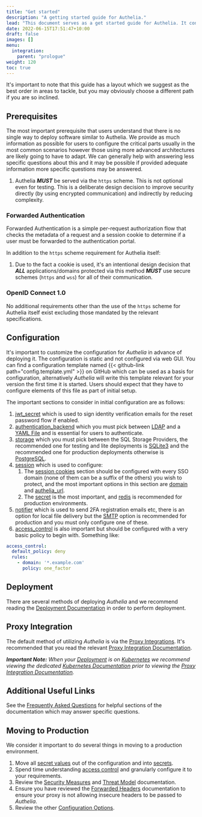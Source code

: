 ```yaml
---
title: "Get started"
description: "A getting started guide for Authelia."
lead: "This document serves as a get started guide for Authelia. It contains links to various sections and has some key notes in questions frequently asked by people looking to perform setup for the first time."
date: 2022-06-15T17:51:47+10:00
draft: false
images: []
menu:
  integration:
    parent: "prologue"
weight: 120
toc: true
---
```


It's important to note that this guide has a layout which we suggest as the best order in areas to tackle, but you may
obviously choose a different path if you are so inclined.

## Prerequisites

The most important prerequisite that users understand that there is no single way to deploy software similar to
Authelia. We provide as much information as possible for users to configure the critical parts usually in the most
common scenarios however those using more advanced architectures are likely going to have to adapt. We can generally
help with answering less specific questions about this and it may be possible if provided adequate information more
specific questions may be answered.

1. Authelia *__MUST__* be served via the `https` scheme. This is not optional even for testing. This is a deliberate
   design decision to improve security directly (by using encrypted communication) and indirectly by reducing complexity.

### Forwarded Authentication

Forwarded Authentication is a simple per-request authorization flow that checks the metadata of a request and a session
cookie to determine if a user must be forwarded to the authentication portal.

In addition to the `https` scheme requirement for Authelia itself:

1. Due to the fact a cookie is used, it's an intentional design decision that *__ALL__* applications/domains protected via
this method *__MUST__* use secure schemes (`https` and `wss`) for all of their communication.

### OpenID Connect 1.0

No additional requirements other than the use of the `https` scheme for Authelia itself exist excluding those mandated
by the relevant specifications.

## Configuration

It's important to customize the configuration for *Authelia* in advance of deploying it. The configuration is static and
not configured via web GUI. You can find a configuration template named {{< github-link path="config.template.yml" >}}
on GitHub which can be used as a basis for configuration, alternatively *Authelia* will write this template relevant for
your version the first time it is started. Users should expect that they have to configure elements of this file as part
of initial setup.

The important sections to consider in initial configuration are as follows:

1. [jwt_secret](../../configuration/identity-validation/reset-password.md#jwt_secret) which is used to sign identity
   verification emails for the reset password flow if enabled.
2. [authentication_backend](../../configuration/first-factor/introduction.md) which you must pick between
   [LDAP](../../configuration/first-factor/ldap.md) and a [YAML File](../../configuration/first-factor/file.md) and is
   essential for users to authenticate.
3. [storage](../../configuration/storage/introduction.md) which you must pick between the SQL Storage Providers, the
   recommended one for testing and lite deployments is [SQLite3](../../configuration/storage/sqlite.md) and the
   recommended one for production deployments otherwise is [PostgreSQL](../../configuration/storage/postgres.md).
4. [session](../../configuration/session/introduction.md) which is used to configure:
   1. The [session cookies](../../configuration/session/introduction.md#cookies) section should be configured with every SSO domain (none of them can be a suffix of
      the others) you wish to protect, and the most important options in this section are
      [domain](../../configuration/session/introduction.md#domain) and
      [authelia_url](../../configuration/session/introduction.md#authelia_url).
   2. The [secret](../../configuration/session/introduction.md#secret) is the most important, and
       [redis](../../configuration/session/redis.md) is recommended for production environments.
5. [notifier](../../configuration/notifications/introduction.md) which is used to send 2FA registration emails etc,
   there is an option for local file delivery but the [SMTP](../../configuration/notifications/smtp.md) option is
   recommended for production and you must only configure one of these.
6. [access_control](../../configuration/security/access-control.md) is also important but should be configured with a
   very basic policy to begin with. Something like:

  ```yaml
  access_control:
    default_policy: deny
    rules:
      - domain: '*.example.com'
        policy: one_factor
  ```

## Deployment

There are several methods of deploying *Authelia* and we recommend reading the
[Deployment Documentation](../deployment/introduction.md) in order to perform deployment.

## Proxy Integration

The default method of utilizing *Authelia* is via the [Proxy Integrations](../proxies/introduction.md). It's
recommended that you read the relevant [Proxy Integration Documentation](../proxies/introduction.md).

*__Important Note:__ When your [Deployment](#deployment) is on [Kubernetes](../kubernetes/introduction.md) we
recommend viewing the dedicated [Kubernetes Documentation](../kubernetes/introduction.md) prior to viewing the
[Proxy Integration Documentation](../proxies/introduction.md).*

## Additional Useful Links

See the [Frequently Asked Questions](../../reference/guides/frequently-asked-questions.md) for helpful sections of the
documentation which may answer specific questions.

## Moving to Production

We consider it important to do several things in moving to a production environment.

1. Move all [secret values](../../configuration/methods/secrets.md#environment-variables) out of the configuration and
   into [secrets](../../configuration/methods/secrets.md).
2. Spend time understanding [access control](../../configuration/security/access-control.md) and granularly configure it
   to your requirements.
3. Review the [Security Measures](../../overview/security/measures.md) and
   [Threat Model](../../overview/security/threat-model.md) documentation.
4. Ensure you have reviewed the [Forwarded Headers](../proxies/fowarded-headers/index.md) documentation to ensure your
   proxy is not allowing insecure headers to be passed to *Authelia*.
5. Review the other [Configuration Options](../../configuration/prologue/introduction.md).
